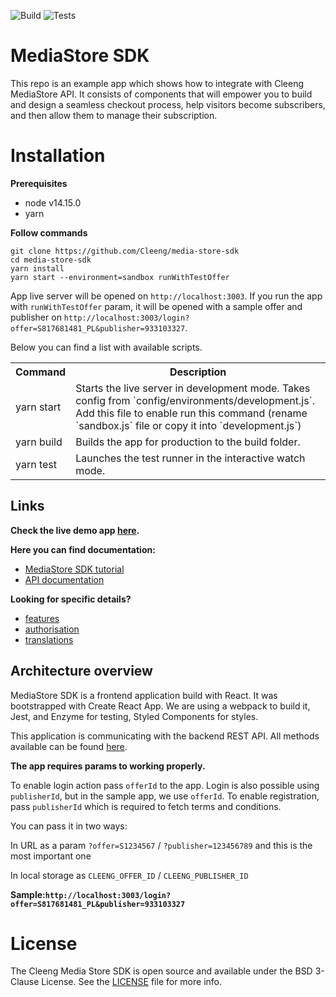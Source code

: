 ![Build](https://github.com/Cleeng/media-store-sdk/workflows/Build/badge.svg?branch=master&event=push)
![Tests](https://github.com/Cleeng/media-store-sdk/workflows/Tests/badge.svg?branch=master&event=push)

# MediaStore SDK

This repo is an example app which shows how to integrate with Cleeng MediaStore API. It consists of components that will empower you to build and design a seamless checkout process, help visitors become subscribers, and then allow them to manage their subscription.

# Installation

**Prerequisites**

- node v14.15.0
- yarn

**Follow commands**

```
git clone https://github.com/Cleeng/media-store-sdk
cd media-store-sdk
yarn install
yarn start --environment=sandbox runWithTestOffer
```

App live server will be opened on `http://localhost:3003`.
If you run the app with `runWithTestOffer` param, it will be opened with a sample offer and publisher on `http://localhost:3003/login?offer=S817681481_PL&publisher=933103327`.

Below you can find a list with available scripts.

<table>
<tr>
    <th>Command</th>
    <th>Description</th>
</tr>
<tr><td>yarn start</td>
<td>Starts the live server in development mode. Takes config from `config/environments/development.js`. Add this file to enable run this command (rename `sandbox.js` file or copy it into `development.js`)
  </td></tr>
<tr><td>yarn build</td>
<td>Builds the app for production to the build folder.
  </td></tr>
<tr><td>yarn test</td>
  <td>
   Launches the test runner in the interactive watch mode.
  </td></tr>
</table>

## Links

**Check the live demo app [here](https://mediastoresdk-demo.cleeng.com/login?offer=S817681481_PL&publisher=933103327).**

**Here you can find documentation:**

- [MediaStore SDK tutorial](https://developers.cleeng.com/docs/prerequisites)
- [API documentation](https://developers.cleeng.com/reference/getting-started)

**Looking for specific details?**

- [features](https://developers.cleeng.com/docs/mediastore-overview)
- [authorisation](https://developers.cleeng.com/docs/authorisation)
- [translations](https://developers.cleeng.com/docs/translations)

## Architecture overview

MediaStore SDK is a frontend application build with React. It was bootstrapped with Create React App. We are using a webpack to build it, Jest, and Enzyme for testing, Styled Components for styles.

This application is communicating with the backend REST API. All methods available can be found [here](https://developers.cleeng.com/reference/getting-started).

<b>The app requires params to working properly. </b>

To enable login action pass `offerId` to the app. Login is also possible using `publisherId`, but in the sample app, we use `offerId`.
To enable registration, pass `publisherId` which is required to fetch terms and conditions.

You can pass it in two ways:

In URL as a param `?offer=S1234567` / `?publisher=123456789` and this is the most important one

In local storage as `CLEENG_OFFER_ID` / `CLEENG_PUBLISHER_ID`

<b>Sample:`http://localhost:3003/login?offer=S817681481_PL&publisher=933103327`</b>

# License

The Cleeng Media Store SDK is open source and available under the BSD 3-Clause License. See the [LICENSE](LICENSE.md) file for more info.
